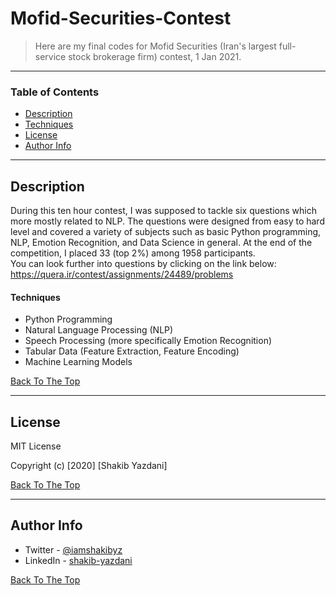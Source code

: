 # Mofid-Securities-Contest

> Here are my final codes for Mofid Securities (Iran's largest full-service stock brokerage firm) contest, 1 Jan 2021.

---

### Table of Contents

- [Description](#description)
- [Techniques](#techniques)
- [License](#license)
- [Author Info](#author-info)

---

## Description

During this ten hour contest, I was supposed to tackle six questions which more mostly related to NLP. The questions were designed from easy to hard level and covered a variety of
subjects such as basic Python programming, NLP, Emotion Recognition, and Data Science in general. At the end of the competition, I placed 33 (top 2%) among 1958 participants. <br/>
You can look further into questions by clicking on the link below: https://quera.ir/contest/assignments/24489/problems	<br/>

#### Techniques

- Python Programming
- Natural Language Processing (NLP)
- Speech Processing (more specifically Emotion Recognition)
- Tabular Data (Feature Extraction, Feature Encoding)
- Machine Learning Models

[Back To The Top](#Mofid-Securities-Contest)

---

## License

MIT License

Copyright (c) [2020] [Shakib Yazdani]


[Back To The Top](#Mofid-Securities-Contest)

---

## Author Info

- Twitter - [@iamshakibyz](https://twitter.com/iamshakibyz)
- LinkedIn - [shakib-yazdani](https://www.linkedin.com/in/shakib-yazdani)

[Back To The Top](#Mofid-Securities-Contest)

